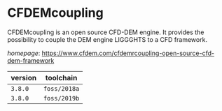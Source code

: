 # CFDEMcoupling

CFDEMcoupling is an open source CFD-DEM engine. It provides the possibility to couple  the DEM engine LIGGGHTS to a CFD framework.

*homepage*: <https://www.cfdem.com/cfdemrcoupling-open-source-cfd-dem-framework>

version | toolchain
--------|----------
``3.8.0`` | ``foss/2018a``
``3.8.0`` | ``foss/2019b``
